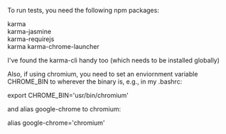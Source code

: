 To run tests, you need the following npm packages:

karma    
karma-jasmine    
karma-requirejs    
karma karma-chrome-launcher

I've found the karma-cli handy too (which needs to be installed globally)

Also, if using chromium, you need to set an enviornment variable CHROME_BIN to 
wherever the binary is, e.g., in my .bashrc:

export CHROME_BIN='usr/bin/chromium'

and alias google-chrome to chromium:

alias google-chrome='chromium'
